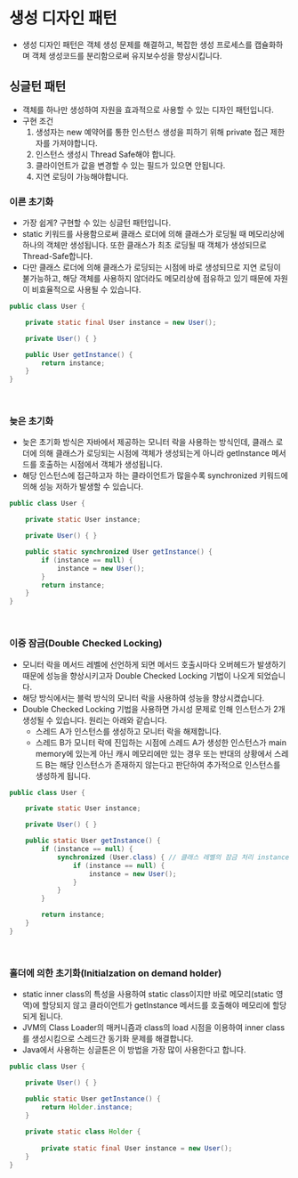 # 생성 디자인 패턴

- 생성 디자인 패턴은 객체 생성 문제를 해결하고, 복잡한 생성 프로세스를 캡슐화하며 객체 생성코드를 분리함으로써 유지보수성을 향상시킵니다.

## 싱글턴 패턴

- 객체를 하나만 생성하여 자원을 효과적으로 사용할 수 있는 디자인 패턴입니다.
- 구현 조건
  1. 생성자는 new 예약어를 통한 인스턴스 생성을 피하기 위해 private 접근 제한자를 가져야합니다.
  2. 인스턴스 생성시 Thread Safe해야 합니다.
  3. 클라이언트가 값을 변경할 수 있는 필드가 있으면 안됩니다.
  4. 지연 로딩이 가능해야합니다.
 
### 이른 초기화

- 가장 쉽게? 구현할 수 있는 싱글턴 패턴입니다.
- static 키워드를 사용함으로써 클래스 로더에 의해 클래스가 로딩될 때 메모리상에 하나의 객체만 생성됩니다. 또한 클래스가 최초 로딩될 때 객체가 생성되므로 Thread-Safe합니다.
- 다만 클래스 로더에 의해 클래스가 로딩되는 시점에 바로 생성되므로 지연 로딩이 불가능하고, 해당 객체를 사용하지 않더라도 메모리상에 점유하고 있기 때문에 자원이 비효율적으로 사용될 수 있습니다.

```java
public class User {

    private static final User instance = new User();

    private User() { }

    public User getInstance() {
        return instance;
    }
}
```

<br>

### 늦은 초기화

- 늦은 초기화 방식은 자바에서 제공하는 모니터 락을 사용하는 방식인데, 클래스 로더에 의해 클래스가 로딩되는 시점에 객체가 생성되는게 아니라 getInstance 메서드를 호출하는 시점에서 객체가 생성됩니다.
- 해당 인스턴스에 접근하고자 하는 클라이언트가 많을수록 synchronized 키워드에 의해 성능 저하가 발생할 수 있습니다.

```java
public class User {

    private static User instance;

    private User() { }

    public static synchronized User getInstance() {
        if (instance == null) {
            instance = new User();
        }
        return instance;
    }
}
```

<br>

### 이중 잠금(Double Checked Locking)

- 모니터 락을 메서드 레벨에 선언하게 되면 메서드 호출시마다 오버헤드가 발생하기 때문에 성능을 향상시키고자 Double Checked Locking 기법이 나오게 되었습니다.
- 해당 방식에서는 블럭 방식의 모니터 락을 사용하여 성능을 향상시켰습니다.
- Double Checked Locking 기법을 사용하면 가시성 문제로 인해 인스턴스가 2개 생성될 수 있습니다. 원리는 아래와 같습니다.
  - 스레드 A가 인스턴스를 생성하고 모니터 락을 해제합니다.
  - 스레드 B가 모니터 락에 진입하는 시점에 스레드 A가 생성한 인스턴스가 main memory에 있는게 아닌 캐시 메모리에만 있는 경우 또는 반대의 상황에서 스레드 B는 해당 인스턴스가 존재하지 않는다고 판단하여 추가적으로 인스턴스를 생성하게 됩니다.

```java
public class User {

    private static User instance;

    private User() { }

    public static User getInstance() {
        if (instance == null) {
            synchronized (User.class) { // 클래스 레벨의 잠금 처리 instance 변수로 하게되면 NPE 발생함
                if (instance == null) {
                    instance = new User();
                }
            }
        }

        return instance;
    }
}
```

<br>

### 홀더에 의한 초기화(Initialzation on demand holder)

- static inner class의 특성을 사용하여 static class이지만 바로 메모리(static 영역)에 할당되지 않고 클라이언트가 getInstance 메서드를 호출해야 메모리에 할당되게 됩니다.
- JVM의 Class Loader의 매커니즘과 class의 load 시점을 이용하여 inner class를 생성시킴으로 스레드간 동기화 문제를 해결합니다.
- Java에서 사용하는 싱글톤은 이 방법을 가장 많이 사용한다고 합니다.

```java
public class User {

    private User() { }

    public static User getInstance() {
        return Holder.instance;
    }
    
    private static class Holder {
        
        private static final User instance = new User();
    }
}
```










